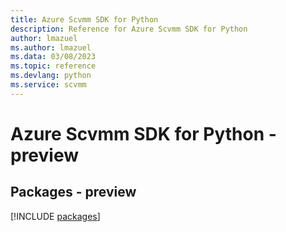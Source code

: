 ```yaml
---
title: Azure Scvmm SDK for Python
description: Reference for Azure Scvmm SDK for Python
author: lmazuel
ms.author: lmazuel
ms.data: 03/08/2023
ms.topic: reference
ms.devlang: python
ms.service: scvmm
---
```

# Azure Scvmm SDK for Python - preview
## Packages - preview
[!INCLUDE [packages](scvmm-index.md)]